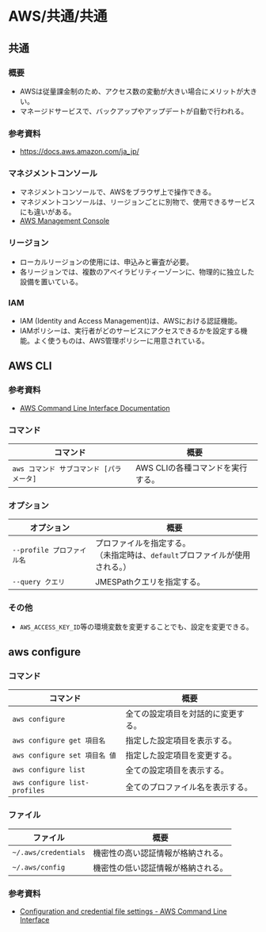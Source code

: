 # AWS/共通/共通

## 共通

### 概要

- AWSは従量課金制のため、アクセス数の変動が大きい場合にメリットが大きい。
- マネージドサービスで、バックアップやアップデートが自動で行われる。

### 参考資料

- <https://docs.aws.amazon.com/ja_jp/>

### マネジメントコンソール

- マネジメントコンソールで、AWSをブラウザ上で操作できる。
- マネジメントコンソールは、リージョンごとに別物で、使用できるサービスにも違いがある。
- [AWS Management Console](https://ap-northeast-1.console.aws.amazon.com/console/home?region=ap-northeast-1)

### リージョン

- ローカルリージョンの使用には、申込みと審査が必要。
- 各リージョンでは、複数のアベイラビリティーゾーンに、物理的に独立した設備を置いている。

### IAM

- IAM (Identity and Access Management)は、AWSにおける認証機能。
- IAMポリシーは、実行者がどのサービスにアクセスできるかを設定する機能。よく使うものは、AWS管理ポリシーに用意されている。

## AWS CLI

### 参考資料

- [AWS Command Line Interface Documentation](https://docs.aws.amazon.com/cli/index.html)

### コマンド

| コマンド                             | 概要                              |
| ------------------------------------ | --------------------------------- |
| `aws コマンド サブコマンド [パラメータ]` | AWS CLIの各種コマンドを実行する。 |

### オプション

| オプション                 | 概要                                                         |
| -------------------------- | ------------------------------------------------------------ |
| `--profile プロファイル名` | プロファイルを指定する。<br />（未指定時は、`default`プロファイルが使用される。） |
| `--query クエリ`           | JMESPathクエリを指定する。                                   |

### その他

- `AWS_ACCESS_KEY_ID`等の環境変数を変更することでも、設定を変更できる。

## aws configure

### コマンド

| コマンド                          | 概要                |
|-------------------------------|-------------------|
| `aws configure`               | 全ての設定項目を対話的に変更する。 |
| `aws configure get 項目名`       | 指定した設定項目を表示する。    |
| `aws configure set 項目名 値`     | 指定した設定項目を変更する。    |
| `aws configure list`          | 全ての設定項目を表示する。     |
| `aws configure list-profiles` | 全てのプロファイル名を表示する。  |

### ファイル

| ファイル             | 概要                               |
| -------------------- | ---------------------------------- |
| `~/.aws/credentials` | 機密性の高い認証情報が格納される。 |
| `~/.aws/config`      | 機密性の低い認証情報が格納される。 |

### 参考資料

- [Configuration and credential file settings - AWS Command Line Interface](https://docs.aws.amazon.com/cli/latest/userguide/cli-configure-files.html)

